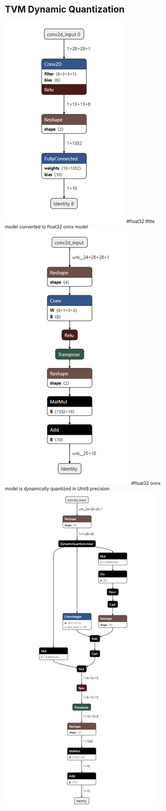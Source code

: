 # TVM Dynamic Quantization 

![alt text](https://github.com/innerglow01/tvmquantization/blob/assets/tflite_model.png) 
#float32 tflite model converted to float32 onnx model 
![alt text](https://github.com/innerglow01/tvmquantization/blob/assets/onnx_model.png)
#float32 onnx model is dynamically quantized in UInt8 precision
![alt text](https://github.com/innerglow01/tvmquantization/blob/assets/dynamic_quantized_onnx_model.png)
